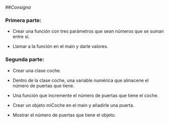 ##_Consigna_

### Primera parte:

- Crear una función con tres parámetros que sean números que se suman entre sí.

- Llamar a la función en el main y darle valores.

### Segunda parte:

- Crear una clase coche.

- Dentro de la clase coche, una variable numérica que almacene el número de puertas que tiene.

- Una función que incremente el número de puertas que tiene el coche.

- Crear un objeto miCoche en el main y añadirle una puerta.

- Mostrar el número de puertas que tiene el objeto.
